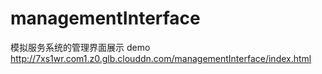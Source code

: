 # managementInterface
模拟服务系统的管理界面展示
demo    
<a href="http://7xs1wr.com1.z0.glb.clouddn.com/managementInterface/index.html">http://7xs1wr.com1.z0.glb.clouddn.com/managementInterface/index.html</a>
